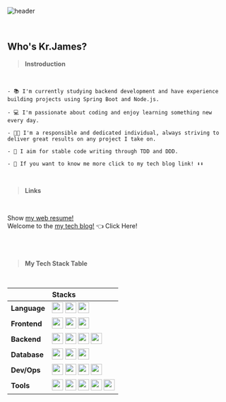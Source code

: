 ![header](https://capsule-render.vercel.app/api?type=waving&color=random&height=200&section=header&text=Kr.James%20Profile&fontSize=90&theme=cobalt)

<br>


## Who's Kr.James?

> **Instroduction**
<br>

```
- 📚 I'm currently studying backend development and have experience building projects using Spring Boot and Node.js.

- 💻 I'm passionate about coding and enjoy learning something new every day.

- 👨‍💼 I'm a responsible and dedicated individual, always striving to deliver great results on any project I take on.

- 🥑 I aim for stable code writing through TDD and DDD.

- 👀 If you want to know me more click to my tech blog link! ⬇️⬇️
```
<br>

> **Links**

<br>

Show [my web resume!](https://codinggameplayer.github.io/) <br>
Welcome to the [my tech blog!](https://jamesblog95.tistory.com/) 👈 Click Here!

<br>
<br>

> **My Tech Stack Table**

<br>


||                     Stacks |
| :---- | :---- |
| **Language** | <img height="25" src="https://img.shields.io/badge/Java-007396?style=flat-square&logo=Java&logoColor=white"/> <img height="25" src="https://img.shields.io/badge/JavaScript-F7DF1E?style=flat-square&logo=JavaScript&logoColor=black"/> <img height="25" src="https://img.shields.io/badge/TypeScript-3178C6?style=flat-square&logo=TypeScript&logoColor=white"/> |
| **Frontend** | <img height="25" src="https://img.shields.io/badge/HTML5-E34F26?style=flat-square&logo=HTML5&logoColor=white"/>  <img height="25" src="https://img.shields.io/badge/CSS3-1572B6?style=flat-square&logo=CSS3&logoColor=white"/> <img height="25" src="https://img.shields.io/badge/Bootstrap-7952B3?style=flat-square&logo=Bootstrap&logoColor=white"/>|
| **Backend** | <img height="25" src="https://img.shields.io/badge/SpringBoot-6DB33F?style=flat-square&logo=SpringBoot&logoColor=white"/> <img height="25" src="https://img.shields.io/badge/Node.js-339933?style=flat-square&logo=Node.js&logoColor=white"/> <img height="25" src="https://img.shields.io/badge/NestJs-E0234E?style=flat-square&logo=NestJs&logoColor=white"/>  <img height="25" src="https://img.shields.io/badge/Express-000000?style=flat-square&logo=Express&logoColor=white"/>|
| **Database** | <img height="25" src="https://img.shields.io/badge/MySQL-4479A1?style=flat-square&logo=MySQL&logoColor=white"/> <img height="25" src="https://img.shields.io/badge/PostgreSQL-4169E1?style=flat-square&logo=PostgreSQL&logoColor=white"/> <img height="25" src="https://img.shields.io/badge/MongoDB-47A248?style=flat-square&logo=MongoDB&logoColor=white"/> |
| **Dev/Ops** | <img height="25" src="https://img.shields.io/badge/GitLab-FC6D26?style=flat-square&logo=GitLab&logoColor=white"/> <img height="25" src="https://img.shields.io/badge/GitHub Actions-2088FF?style=flat-square&logo=GitHub Actions&logoColor=white"/> <img height="25" src="https://img.shields.io/badge/Amazon AWS-225F3E?style=flat-square&logo=AmazonAWS&logoColor=white"/> <img height="25" src="https://img.shields.io/badge/Docker-2496ED?style=flat-square&logo=Docker&logoColor=white"/>|
| **Tools** | <img height="25" src="https://img.shields.io/badge/Git-F05025?style=flat-square&logo=Git&logoColor=white"/> <img height="25" src="https://img.shields.io/badge/GitHub-181717?style=flat-square&logo=GitHub&logoColor=white"/> <img height="25" src="https://img.shields.io/badge/Jira-0052CC?style=flat-square&logo=Jira&logoColor=white"/> <img height="25" src="https://img.shields.io/badge/Confluence-172B4D?style=flat-square&logo=Confluence&logoColor=white"/> <img height="25" src="https://img.shields.io/badge/Notion-000000?style=flat-square&logo=Notion&logoColor=white"/> 


<br>
<br>

